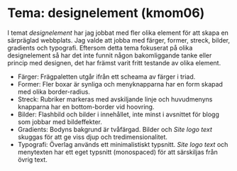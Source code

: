 ---
---
Tema: designelement (kmom06)
=========================
I temat *designelement* har jag jobbat med fler olika element för att skapa en särpräglad webbplats. Jag valde att jobba med färger, former, streck, bilder, gradients och typografi. Eftersom detta tema fokuserat på olika designelement så har det inte funnit någon bakomliggande tanke eller princip med designen, det har främst varit fritt testande av olika element.

* Färger: Frägpaletten utgår ifrån ett scheama av färger i triad.
* Former: Fler boxar är synliga och menyknapparna har en form skapad med olika border-radius.
* Streck: Rubriker markeras med avskiljande linje och huvudmenyns knapparna har en bottom-border vid hoovring.
* Bilder: Flashbild och bilder i innehållet, inte minst i avsnittet för blogg som jobbar med bildeffekter.
* Gradients: Bodyns bakgrund är tvåfärgad. Bilder och *Site logo text* skuggas för att ge viss djup och tredimensionalitet.
* Typografi: Överlag används ett minimalistiskt typsnitt. *Site logo text* och menytexten har ett eget typsnitt (monospaced) för att särskiljas från övrig text.
